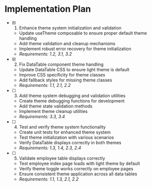 # Implementation Plan

- [x] 1. Enhance theme system initialization and validation





  - Update useTheme composable to ensure proper default theme handling
  - Add theme validation and cleanup mechanisms
  - Implement robust error recovery for theme initialization
  - _Requirements: 1.2, 3.1, 3.2_

- [x] 2. Fix DataTable component theme handling








  - Update DataTable CSS to ensure light theme is default
  - Improve CSS specificity for theme classes
  - Add fallback styles for missing theme classes
  - _Requirements: 1.1, 2.1, 2.2_

- [ ] 3. Add theme system debugging and validation utilities
  - Create theme debugging functions for development
  - Add theme state validation methods
  - Implement theme cleanup utilities
  - _Requirements: 3.3, 3.4_

- [ ] 4. Test and verify theme system functionality
  - Create unit tests for enhanced theme system
  - Test theme initialization with various scenarios
  - Verify DataTable displays correctly in both themes
  - _Requirements: 1.3, 1.4, 2.3, 2.4_

- [ ] 5. Validate employee table displays correctly
  - Test employee index page loads with light theme by default
  - Verify theme toggle works correctly on employee pages
  - Ensure consistent theme application across all data tables
  - _Requirements: 1.1, 1.3, 2.1, 2.2_